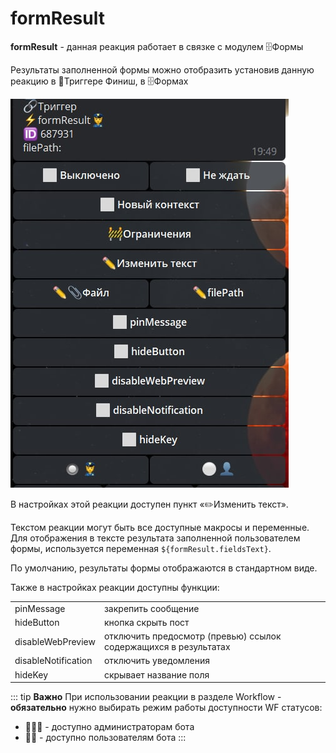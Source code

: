 # formResult

**formResult** - данная реакция работает в связке с модулем 🗄Формы

Результаты заполненной формы можно отобразить установив данную реакцию в 🔗Триггере Финиш, в 🗄Формах

![](./1.jpg)

В настройках этой реакции доступен пункт «✏️Изменить текст».

Текстом реакции могут быть все доступные макросы и переменные. 
Для отображения в тексте результата заполненной пользователем формы, используется переменная ```${formResult.fieldsText}```.

По умолчанию, результаты формы отображаются в стандартном виде.

Также в настройках реакции доступны функции:

|  |  |
| --- | --- |
| pinMessage | закрепить сообщение |
| hideButton | кнопка скрыть пост |
| disableWebPreview | отключить предосмотр (превью) ссылок содержащихся в результатах |
| disableNotification | отключить уведомления |
|  hideKey | скрывает название поля |

::: tip **Важно**
При использовании реакции в разделе Workflow - **обязательно** нужно выбирать режим работы доступности WF статусов:
* 👮‍♀️🔘 - доступно администраторам бота
* 👤🔘 - доступно пользователям бота
:::




